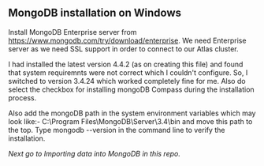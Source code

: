 ## MongoDB installation on Windows ##

Install MongoDB Enterprise server from https://www.mongodb.com/try/download/enterprise. 
We need Enterprise server as we need SSL support in order to connect to our Atlas cluster.

I had installed the latest version 4.4.2 (as on creating this file) and found that system requiremnts were not correct which I couldn't configure.
So, I switched to version 3.4.24 which worked completely fine for me. Also do select the checkbox for installing mongoDB Compass during the installation process.

Also add the mongoDB path in the system environment variables which may look like:- C:\Program Files\MongoDB\Server\3.4\bin and move this path to the top. 
Type mongodb --version in the command line to verify the installation.

*Next go to Importing data into MongoDB in this repo.*
